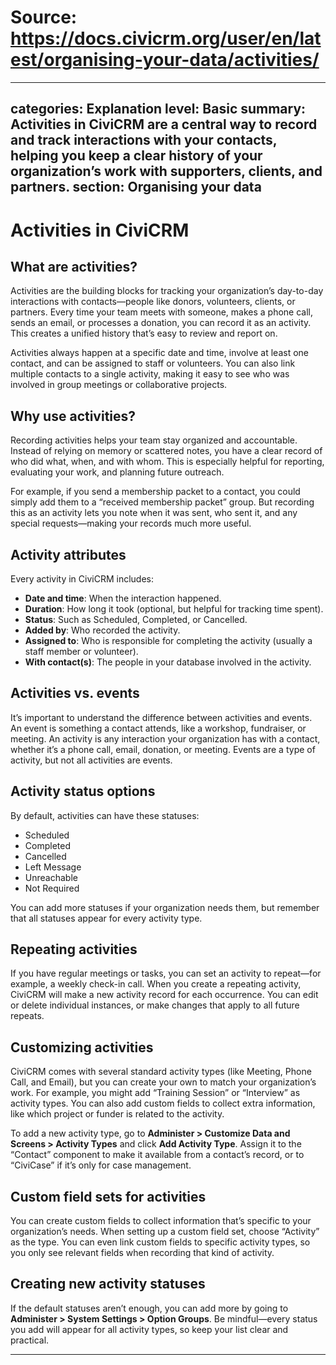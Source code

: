 # Source: https://docs.civicrm.org/user/en/latest/organising-your-data/activities/

---
categories: Explanation
level: Basic
summary: Activities in CiviCRM are a central way to record and track interactions with your contacts, helping you keep a clear history of your organization’s work with supporters, clients, and partners.
section: Organising your data
---

# Activities in CiviCRM

## What are activities?

Activities are the building blocks for tracking your organization’s day-to-day interactions with contacts—people like donors, volunteers, clients, or partners. Every time your team meets with someone, makes a phone call, sends an email, or processes a donation, you can record it as an activity. This creates a unified history that’s easy to review and report on.

Activities always happen at a specific date and time, involve at least one contact, and can be assigned to staff or volunteers. You can also link multiple contacts to a single activity, making it easy to see who was involved in group meetings or collaborative projects.

## Why use activities?

Recording activities helps your team stay organized and accountable. Instead of relying on memory or scattered notes, you have a clear record of who did what, when, and with whom. This is especially helpful for reporting, evaluating your work, and planning future outreach.

For example, if you send a membership packet to a contact, you could simply add them to a “received membership packet” group. But recording this as an activity lets you note when it was sent, who sent it, and any special requests—making your records much more useful.

## Activity attributes

Every activity in CiviCRM includes:

- **Date and time**: When the interaction happened.
- **Duration**: How long it took (optional, but helpful for tracking time spent).
- **Status**: Such as Scheduled, Completed, or Cancelled.
- **Added by**: Who recorded the activity.
- **Assigned to**: Who is responsible for completing the activity (usually a staff member or volunteer).
- **With contact(s)**: The people in your database involved in the activity.

## Activities vs. events

It’s important to understand the difference between activities and events. An event is something a contact attends, like a workshop, fundraiser, or meeting. An activity is any interaction your organization has with a contact, whether it’s a phone call, email, donation, or meeting. Events are a type of activity, but not all activities are events.

## Activity status options

By default, activities can have these statuses:

- Scheduled
- Completed
- Cancelled
- Left Message
- Unreachable
- Not Required

You can add more statuses if your organization needs them, but remember that all statuses appear for every activity type.

## Repeating activities

If you have regular meetings or tasks, you can set an activity to repeat—for example, a weekly check-in call. When you create a repeating activity, CiviCRM will make a new activity record for each occurrence. You can edit or delete individual instances, or make changes that apply to all future repeats.

## Customizing activities

CiviCRM comes with several standard activity types (like Meeting, Phone Call, and Email), but you can create your own to match your organization’s work. For example, you might add “Training Session” or “Interview” as activity types. You can also add custom fields to collect extra information, like which project or funder is related to the activity.

To add a new activity type, go to **Administer > Customize Data and Screens > Activity Types** and click **Add Activity Type**. Assign it to the “Contact” component to make it available from a contact’s record, or to “CiviCase” if it’s only for case management.

## Custom field sets for activities

You can create custom fields to collect information that’s specific to your organization’s needs. When setting up a custom field set, choose “Activity” as the type. You can even link custom fields to specific activity types, so you only see relevant fields when recording that kind of activity.

## Creating new activity statuses

If the default statuses aren’t enough, you can add more by going to **Administer > System Settings > Option Groups**. Be mindful—every status you add will appear for all activity types, so keep your list clear and practical.

---